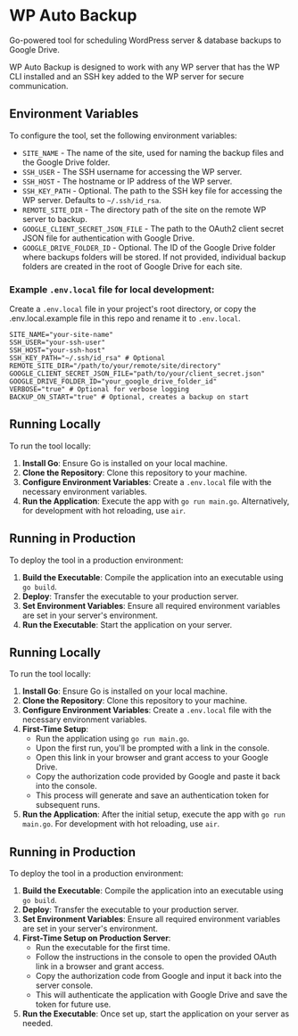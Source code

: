 # WP Auto Backup

Go-powered tool for scheduling WordPress server & database backups to Google Drive.

WP Auto Backup is designed to work with any WP server that has the WP CLI installed and an SSH key added to the WP server for secure communication.

## Environment Variables

To configure the tool, set the following environment variables:

- `SITE_NAME` - The name of the site, used for naming the backup files and the Google Drive folder.
- `SSH_USER` - The SSH username for accessing the WP server.
- `SSH_HOST` - The hostname or IP address of the WP server.
- `SSH_KEY_PATH` - Optional. The path to the SSH key file for accessing the WP server. Defaults to `~/.ssh/id_rsa`.
- `REMOTE_SITE_DIR` - The directory path of the site on the remote WP server to backup.
- `GOOGLE_CLIENT_SECRET_JSON_FILE` - The path to the OAuth2 client secret JSON file for authentication with Google Drive.
- `GOOGLE_DRIVE_FOLDER_ID` - Optional. The ID of the Google Drive folder where backups folders will be stored. If not provided, individual backup folders are created in the root of Google Drive for each site.

### Example `.env.local` file for local development:

Create a `.env.local` file in your project's root directory, or copy the .env.local.example file in this repo and rename it to `.env.local`.

```
SITE_NAME="your-site-name"
SSH_USER="your-ssh-user"
SSH_HOST="your-ssh-host"
SSH_KEY_PATH="~/.ssh/id_rsa" # Optional
REMOTE_SITE_DIR="/path/to/your/remote/site/directory"
GOOGLE_CLIENT_SECRET_JSON_FILE="path/to/your/client_secret.json"
GOOGLE_DRIVE_FOLDER_ID="your_google_drive_folder_id"
VERBOSE="true" # Optional for verbose logging
BACKUP_ON_START="true" # Optional, creates a backup on start
```

## Running Locally

To run the tool locally:

1. **Install Go**: Ensure Go is installed on your local machine.
2. **Clone the Repository**: Clone this repository to your machine.
3. **Configure Environment Variables**: Create a `.env.local` file with the necessary environment variables.
4. **Run the Application**: Execute the app with `go run main.go`. Alternatively, for development with hot reloading, use `air`.

## Running in Production

To deploy the tool in a production environment:

1. **Build the Executable**: Compile the application into an executable using `go build`.
2. **Deploy**: Transfer the executable to your production server.
3. **Set Environment Variables**: Ensure all required environment variables are set in your server's environment.
4. **Run the Executable**: Start the application on your server.

## Running Locally

To run the tool locally:

1. **Install Go**: Ensure Go is installed on your local machine.
2. **Clone the Repository**: Clone this repository to your machine.
3. **Configure Environment Variables**: Create a `.env.local` file with the necessary environment variables.
4. **First-Time Setup**:
   - Run the application using `go run main.go`.
   - Upon the first run, you'll be prompted with a link in the console.
   - Open this link in your browser and grant access to your Google Drive.
   - Copy the authorization code provided by Google and paste it back into the console.
   - This process will generate and save an authentication token for subsequent runs.
5. **Run the Application**: After the initial setup, execute the app with `go run main.go`. For development with hot reloading, use `air`.

## Running in Production

To deploy the tool in a production environment:

1. **Build the Executable**: Compile the application into an executable using `go build`.
2. **Deploy**: Transfer the executable to your production server.
3. **Set Environment Variables**: Ensure all required environment variables are set in your server's environment.
4. **First-Time Setup on Production Server**:
   - Run the executable for the first time.
   - Follow the instructions in the console to open the provided OAuth link in a browser and grant access.
   - Copy the authorization code from Google and input it back into the server console.
   - This will authenticate the application with Google Drive and save the token for future use.
5. **Run the Executable**: Once set up, start the application on your server as needed.
